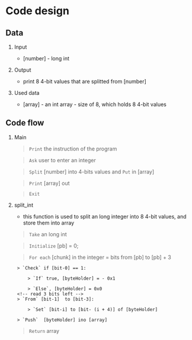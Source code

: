 
# Code design

## Data
1. Input
	- [number] - long int 
2. Output
	- print 8 4-bit values that are splitted from [number]

3. Used data
	- [array] - an int array - size of 8, which holds 8 4-bit values

## Code flow
1. Main
	> `Print` the instruction of the program

	> `Ask` user to enter an integer

	> `Split` [number] into 4-bits values and `Put` in [array]

	> `Print` [array] out 

	> `Exit`

2. split_int
	- this function is used to split an long integer into 8 4-bit values, and store them into array

	> `Take` an long int

	<!-- pb: position of current bit -->
	> `Initialize` [pb] = 0;

	<!-- read each 4-bit chunk in the integer -->
	> `For each` [chunk] in the integer = bits from [pb] to [pb] + 3

		> `Check` if [bit-0] == 1:

			> `If` true, [byteHolder] = - 0x1

			> `Else`, [byteHolder] = 0x0
		<!-- read 3 bits left -->
		> `From` [bit-1]  to [bit-3]:

			> `Set` [bit-i] to [bit- (i + 4)] of [byteHolder]

		> `Push`  [byteHolder] ino [array]

	> `Return` array